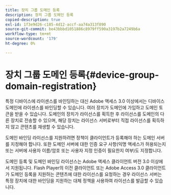 ```yaml
---
title: 장치 그룹 도메인 등록
description: 장치 그룹 도메인 등록
copied-description: true
exl-id: 1f3e9d26-c185-4d12-accf-aa74a313f890
source-git-commit: be43bbbd1051886c8979ff590a3197b2a7249b6a
workflow-type: tm+mt
source-wordcount: '179'
ht-degree: 0%

---
```


# 장치 그룹 도메인 등록{#device-group-domain-registration}

특정 디바이스에 라이센스를 바인딩하는 대신 Adobe 액세스 3.0 이상에서는 디바이스 도메인에 라이센스를 바인딩할 수 있습니다. 여러 장치가 도메인에 가입하고 도메인 토큰을 받을 수 있습니다. 도메인의 장치가 라이선스를 획득한 후 라이선스를 도메인의 다른 장치로 전송할 수 있으며, 해당 장치는 라이선스 서버로부터 직접 라이선스를 획득하지 않고 콘텐츠를 재생할 수 있습니다.

도메인 바인딩 라이선스를 지원하려면 정책이 클라이언트가 등록해야 하는 도메인 서버를 지정해야 합니다. 또한 도메인 서버에 대한 인증 요구 사항(익명 액세스가 허용되는지 또는 서버에 사용자 이름/암호 또는 사용자 지정 인증이 필요한지 여부)도 지정합니다.

도메인 등록 및 도메인 바인딩 라이선스는 Adobe 액세스 클라이언트 버전 3.0 이상에서 지원됩니다. Flash Player의 이전 클라이언트 또는 Adobe Access 3.0 클라이언트가 도메인 등록을 지원하는 콘텐츠에 대한 라이선스를 요청하는 경우 라이선스 서버는 특정 장치에 대한 바인딩을 지원하는 대체 정책을 사용하여 라이선스를 발급할 수 있습니다.
